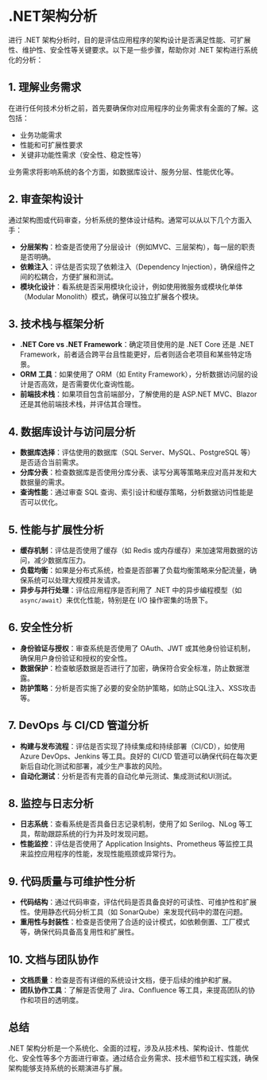 # .NET架构分析

进行 .NET 架构分析时，目的是评估应用程序的架构设计是否满足性能、可扩展性、维护性、安全性等关键要求。以下是一些步骤，帮助你对 .NET 架构进行系统化的分析：

## 1. **理解业务需求**

   在进行任何技术分析之前，首先要确保你对应用程序的业务需求有全面的了解。这包括：
   - 业务功能需求
   - 性能和可扩展性要求
   - 关键非功能性需求（安全性、稳定性等）
   
   业务需求将影响系统的各个方面，如数据库设计、服务分层、性能优化等。

## 2. **审查架构设计**

   通过架构图或代码审查，分析系统的整体设计结构。通常可以从以下几个方面入手：
   
   - **分层架构**：检查是否使用了分层设计（例如MVC、三层架构），每一层的职责是否明确。
   - **依赖注入**：评估是否实现了依赖注入（Dependency Injection），确保组件之间的松耦合，方便扩展和测试。
   - **模块化设计**：看系统是否采用模块化设计，例如使用微服务或模块化单体（Modular Monolith）模式，确保可以独立扩展各个模块。
   
## 3. **技术栈与框架分析**

   - **.NET Core vs .NET Framework**：确定项目使用的是 .NET Core 还是 .NET Framework，前者适合跨平台且性能更好，后者则适合老项目和某些特定场景。
   - **ORM 工具**：如果使用了 ORM（如 Entity Framework），分析数据访问层的设计是否高效，是否需要优化查询性能。
   - **前端技术栈**：如果项目包含前端部分，了解使用的是 ASP.NET MVC、Blazor 还是其他前端技术栈，并评估其合理性。
   
## 4. **数据库设计与访问层分析**

   - **数据库选择**：评估使用的数据库（SQL Server、MySQL、PostgreSQL 等）是否适合当前需求。
   - **分库分表**：检查数据库是否使用分库分表、读写分离等策略来应对高并发和大数据量的需求。
   - **查询性能**：通过审查 SQL 查询、索引设计和缓存策略，分析数据访问性能是否可以优化。
   
## 5. **性能与扩展性分析**

   - **缓存机制**：评估是否使用了缓存（如 Redis 或内存缓存）来加速常用数据的访问，减少数据库压力。
   - **负载均衡**：如果是分布式系统，检查是否部署了负载均衡策略来分配流量，确保系统可以处理大规模并发请求。
   - **异步与并行处理**：评估应用程序是否利用了 .NET 中的异步编程模型（如 `async/await`）来优化性能，特别是在 I/O 操作密集的场景下。
   
## 6. **安全性分析**

   - **身份验证与授权**：审查系统是否使用了 OAuth、JWT 或其他身份验证机制，确保用户身份验证和授权的安全性。
   - **数据保护**：检查敏感数据是否进行了加密，确保符合安全标准，防止数据泄露。
   - **防护策略**：分析是否实施了必要的安全防护策略，如防止SQL注入、XSS攻击等。

## 7. **DevOps 与 CI/CD 管道分析**

   - **构建与发布流程**：评估是否实现了持续集成和持续部署（CI/CD），如使用 Azure DevOps、Jenkins 等工具。良好的 CI/CD 管道可以确保代码在每次更新后自动化测试和部署，减少生产事故的风险。
   - **自动化测试**：分析是否有完善的自动化单元测试、集成测试和UI测试。

## 8. **监控与日志分析**

   - **日志系统**：查看系统是否具备日志记录机制，使用了如 Serilog、NLog 等工具，帮助跟踪系统的行为并及时发现问题。
   - **性能监控**：评估是否使用了 Application Insights、Prometheus 等监控工具来监控应用程序的性能，发现性能瓶颈或异常行为。

## 9. **代码质量与可维护性分析**

   - **代码结构**：通过代码审查，评估代码是否具备良好的可读性、可维护性和扩展性。使用静态代码分析工具（如 SonarQube）来发现代码中的潜在问题。
   - **重用性与封装性**：检查是否使用了合适的设计模式，如依赖倒置、工厂模式等，确保代码具备高复用性和扩展性。

## 10. **文档与团队协作**

   - **文档质量**：检查是否有详细的系统设计文档，便于后续的维护和扩展。
   - **团队协作工具**：了解是否使用了 Jira、Confluence 等工具，来提高团队的协作和项目的透明度。

## 总结

.NET 架构分析是一个系统化、全面的过程，涉及从技术栈、架构设计、性能优化、安全性等多个方面进行审查。通过结合业务需求、技术细节和工程实践，确保架构能够支持系统的长期演进与扩展。
